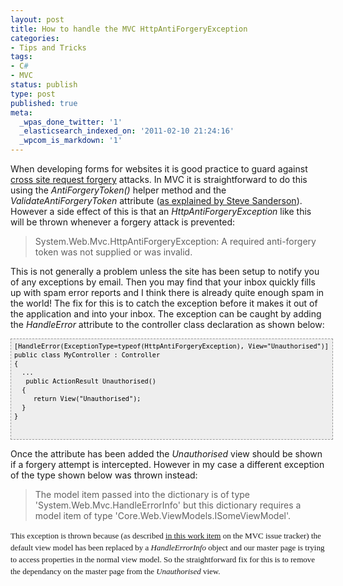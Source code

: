 ```yaml
---
layout: post
title: How to handle the MVC HttpAntiForgeryException
categories:
- Tips and Tricks
tags:
- C#
- MVC
status: publish
type: post
published: true
meta:
  _wpas_done_twitter: '1'
  _elasticsearch_indexed_on: '2011-02-10 21:24:16'
  _wpcom_is_markdown: '1'
---
```

When developing forms for websites it is good practice to guard against <a href="http://en.wikipedia.org/wiki/Cross-site_request_forgery">cross site request forgery</a> attacks. In MVC it is straightforward to do this using the <em>AntiForgeryToken()</em> helper method and the  <em>ValidateAntiForgeryToken </em>attribute (<a href="http://blog.stevensanderson.com/2008/09/01/prevent-cross-site-request-forgery-csrf-using-aspnet-mvcs-antiforgerytoken-helper/">as explained by Steve Sanderson</a>). However a side effect of this is that an  <em>HttpAntiForgeryException </em>like this will be thrown whenever a forgery attack is prevented:

<blockquote>System.Web.Mvc.HttpAntiForgeryException: A required anti-forgery token was not supplied or was invalid.</blockquote>

This is not generally a problem unless the site has been setup to notify you of any exceptions by email. Then you may find that your inbox quickly fills up with spam error reports and I think there is already quite enough spam in the world!
The fix for this is to catch the exception before it makes it out of the application and into your inbox. The exception can be caught by adding the <em>HandleError </em>attribute to the controller class declaration as shown below:

<pre style="background-color:#eeeeee;border:1px dashed #999999;color:black;font-family:andale mono, lucida console, monaco, fixed, monospace;font-size:12px;height:150px;line-height:14px;overflow:auto;width:100%;padding:5px;"><code>[HandleError(ExceptionType=typeof(HttpAntiForgeryException), View="Unauthorised")]
public class MyController : Controller
{
  ...
   public ActionResult Unauthorised()
  {
     return View("Unauthorised");
  }
}
</code></pre>

Once the attribute has been added the <em>Unauthorised </em>view should be shown if a forgery attempt is intercepted. However in my case a different exception of the type shown below  was thrown instead:

<blockquote>The model item passed into the dictionary is of type 'System.Web.Mvc.HandleErrorInfo' but this dictionary requires a model item of type 'Core.Web.ViewModels.ISomeViewModel'.</blockquote>

<span style="font-family:Georgia, 'Times New Roman', 'Bitstream Charter', Times, serif;line-height:19px;white-space:normal;font-size:13px;">This exception is thrown because (as described  <a href="http://aspnet.codeplex.com/workitem/1795">in this work item</a> on the MVC issue tracker) the default view model has been replaced by a <em>HandleErrorInfo </em>object and our master page is trying to access properties in the normal view model. So the straightforward fix for this is to remove the dependancy on the master page from the <em>Unauthorised </em>view. </span>
